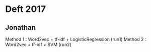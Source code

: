 # Deft 2017

## Jonathan
Method 1 : Word2vec + tf-idf + LogisticRegression (run1)
Method 2 : Word2vec + tf-idf + SVM (run2)
